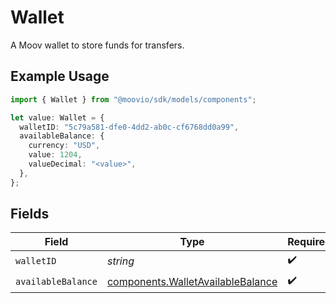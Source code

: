 # Wallet

A Moov wallet to store funds for transfers.

## Example Usage

```typescript
import { Wallet } from "@moovio/sdk/models/components";

let value: Wallet = {
  walletID: "5c79a581-dfe0-4dd2-ab0c-cf6768dd0a99",
  availableBalance: {
    currency: "USD",
    value: 1204,
    valueDecimal: "<value>",
  },
};
```

## Fields

| Field                                                                                  | Type                                                                                   | Required                                                                               | Description                                                                            |
| -------------------------------------------------------------------------------------- | -------------------------------------------------------------------------------------- | -------------------------------------------------------------------------------------- | -------------------------------------------------------------------------------------- |
| `walletID`                                                                             | *string*                                                                               | :heavy_check_mark:                                                                     | N/A                                                                                    |
| `availableBalance`                                                                     | [components.WalletAvailableBalance](../../models/components/walletavailablebalance.md) | :heavy_check_mark:                                                                     | N/A                                                                                    |